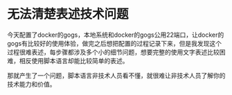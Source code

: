 # 无法清楚表述技术问题

今天配置了docker的gogs，本地系统和docker的gogs公用22端口，让docker的gogs有比较好的使用体验，做完之后想把配置的过程记录下来，但是我发现这个过程很难表述，每步骤都涉及多个小的细节问题，想要完整的使用文字表述比较困难，相反使用脚本语言却能比较简单的表述。

那就产生了一个问题，脚本语言非技术人员看不懂，就很难让非技术人员了解你的技术能力和价值。
